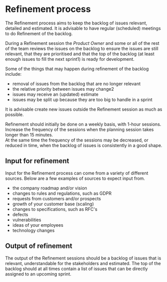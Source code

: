 # Refinement process

The Refinement process aims to keep the backlog of issues relevant, detailed and estimated. It is advisable to have
regular (scheduled) meetings to do Refinement of the backlog.

During a Refinement session the _Product Owner_ and some or all of the rest of the team reviews the issues on the backlog
to ensure the issues are still relevant, that they are prioritised and that the top of the backlog (at least enough issues
to fill the next sprint1) is ready for development.

Some of the things that may happen during refinement of the backlog include:
- removal of issues from the backlog that are no longer relevant
- the relative priority between issues may change2
- issues may receive an (updated) estimate
- issues may be split up because they are too big to handle in a sprint

It is advisable create new issues outside the Refinement session as much as possible.

Refinement should initially be done on a weekly basis, with 1-hour sessions. Increase the frequency of the sessions when
the planning session takes longer than 15 minutes.  
At the same time the frequency of the sessions may be decreased, or reduced in time, when the backlog of issues is
consistently in a good shape.


## Input for refinement

Input for the Refinement process can come from a variety of different sources. Below are a few examples of sources to
expect input from.

- the company roadmap and/or vision
- changes to rules and regulations, such as GDPR
- requests from customers and/or prospects
- growth of your customer base (scaling)
- changes to specifications, such as RFC's
- defects
- vulnerabilities
- ideas of your employees
- technology changes


## Output of refinement

The output of the Refinement sessions should be a backlog of issues that is relevant, understandable for the stakeholders
and estimated. The top of the backlog should at all times contain a list of issues that can be directly assigned to an
upcoming sprint.

